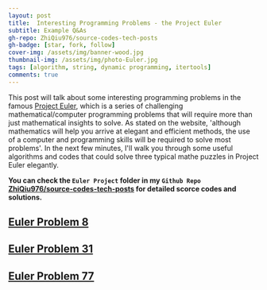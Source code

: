 ```yaml
---
layout: post
title:  Interesting Programming Problems - the Project Euler
subtitle: Example Q&As
gh-repo: ZhiQiu976/source-codes-tech-posts
gh-badge: [star, fork, follow]
cover-img: /assets/img/banner-wood.jpg
thumbnail-img: /assets/img/photo-Euler.jpg
tags: [algorithm, string, dynamic programming, itertools]
comments: true
---
```


This post will talk about some interesting programming problems in the famous [Project Euler](https://projecteuler.net), which is a series of challenging mathematical/computer programming problems that will require more than just mathematical insights to solve. As stated on the website, 'although mathematics will help you arrive at elegant and efficient methods, the use of a computer and programming skills will be required to solve most problems'. In the next few minutes, I'll walk you through some useful algorithms and codes that could solve three typical mathe puzzles in Project Euler elegantly.

**You can check the `Euler Project` folder in my `Github Repo` [ZhiQiu976/source-codes-tech-posts](https://github.com/ZhiQiu976/source-codes-tech-posts) for detailed scorce codes and solutions.**

## [Euler Problem 8](https://projecteuler.net/problem=8)





## [Euler Problem 31](https://projecteuler.net/problem=31)






## [Euler Problem 77](https://projecteuler.net/problem=77)






